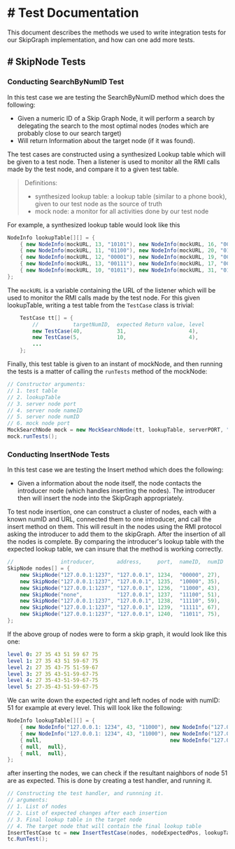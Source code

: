 # # Test Documentation

This document describes the methods we used to write integration tests for our
SkipGraph implementation, and how can one add more tests.


## # SkipNode Tests

 


### Conducting SearchByNumID Test

In this test case we are testing the SearchByNumID method which does the
following:
- Given a numeric ID of a Skip Graph Node, it will perform a search by
  delegating the search to the most optimal nodes (nodes which are probably close
  to our search target)
- Will return Information about the target node (if it was found).

The test cases are constructed using a synthesized Lookup table which will be given to
a test node. Then a listener is used to monitor all the RMI calls made by
the test node, and compare it to a given test table.

> Definitions:
>
> - synthesized lookup table: a lookup table (similar to a phone book), given to our test node as the source of truth
> - mock node: a monitor for all activities done by our test node



For example, a synthesized lookup table would look like this

```java
NodeInfo lookupTable[][] = {
    { new NodeInfo(mockURL, 13, "10101"), new NodeInfo(mockURL, 16, "00101") },
    { new NodeInfo(mockURL, 11, "01100"), new NodeInfo(mockURL, 20, "01110") },
    { new NodeInfo(mockURL, 12, "00001"), new NodeInfo(mockURL, 19, "00101") },
    { new NodeInfo(mockURL, 13, "00111"), new NodeInfo(mockURL, 17, "00110") },
    { new NodeInfo(mockURL, 10, "01011"), new NodeInfo(mockURL, 31, "01001") },
};
```

The `mockURL` is a variable containing the URL of the listener which will be
used to monitor the RMI calls made by the test node.
For this given lookupTable, writing a test table from the `TestCase` class is trivial:

```java
    TestCase tt[] = {
        //           targetNumID,  expected Return value, level
        new TestCase(40,           31,                    4),
        new TestCase(5,            10,                    4),
        ...
    };
```

Finally, this test table is given to an instant of mockNode, and then running the
tests is a matter of calling the `runTests` method of the mockNode:

```java
// Constructor arguments:
// 1. test table
// 2. lookupTable
// 3. server node port
// 4. server node nameID
// 5. server node numID
// 6. mock node port
MockSearchNode mock = new MockSearchNode(tt, lookupTable, serverPORT, "01010", 15, mockPORT);
mock.runTests();
```

### Conducting InsertNode Tests

In this test case we are testing the Insert method which does the
following:
- Given a information about the node itself, the node contacts the introducer
  node (which handles inserting the nodes). The introducer then will insert the
  node into the SkipGraph appropriately.

To test node insertion, one can construct a cluster of nodes, each with a known
numID and URL, connected them to one introducer, and call the insert method on
them. This will result in the nodes using the  RMI protocol asking the introducer
to add them to the skipGraph. After the insertion of all the nodes is complete.
By comparing the introducer's lookup table with the expected lookup table, we can
insure that the method is working correctly.

```java
//               introducer,       address,     port,  nameID,  numID
SkipNode nodes[] = {
    new SkipNode("127.0.0.1:1237", "127.0.0.1", 1234,  "00000", 27),
    new SkipNode("127.0.0.1:1237", "127.0.0.1", 1235,  "10000", 35),
    new SkipNode("127.0.0.1:1237", "127.0.0.1", 1236,  "11000", 43),
    new SkipNode("none",           "127.0.0.1", 1237,  "11100", 51),
    new SkipNode("127.0.0.1:1237", "127.0.0.1", 1238,  "11110", 59),
    new SkipNode("127.0.0.1:1237", "127.0.0.1", 1239,  "11111", 67),
    new SkipNode("127.0.0.1:1237", "127.0.0.1", 1240,  "11011", 75),
};
```

If the above group of nodes were to form a skip graph, it would look like this
one:

```yaml
level 0: 27 35 43 51 59 67 75
level 1: 27 35 43 51 59-67 75
level 2: 27 35 43-75 51-59-67
level 3: 27 35 43-51-59-67-75
level 4: 27 35-43-51-59-67-75
level 5: 27-35-43-51-59-67-75
```

We can write down the expected right and left nodes of node with numID: 51 for
example at every level. This will look like the following:

```java
NodeInfo lookupTable[][] = {
    { new NodeInfo("127.0.0.1: 1234", 43, "11000"), new NodeInfo("127.0.0.1:1234", 59, "11110") },
    { new NodeInfo("127.0.0.1: 1234", 43, "11000"), new NodeInfo("127.0.0.1:1234", 59, "11110") },
    { null,                                         new NodeInfo("127.0.0.1:1234", 59, "11110") },
    { null,  null},
    { null,  null},
};
```
after inserting the nodes, we can check if the resultant naighbors of node 51 are
as expected. This is done by creating a test handler, and running it.

```java
// Constructing the test handler, and runnning it.
// arguments:
// 1. List of nodes
// 2. List of expected changes after each insertion
// 3. Final lookup table in the target node
// 4. The target node that will contain the final lookup table
InsertTestCase tc = new InsertTestCase(nodes, nodeExpectedPos, lookupTable, 51);
tc.RunTest();
```

